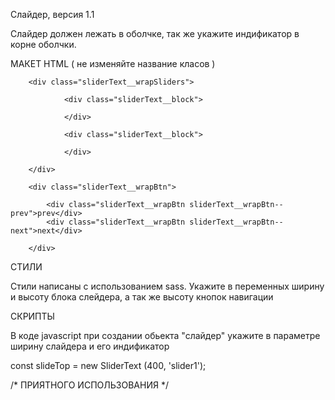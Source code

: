 Слайдер, версия 1.1

Слайдер должен лежать в оболчке, так же укажите индификатор в корне оболчки.

МАКЕТ HTML ( не изменяйте название класов )

<div class="sliderText" id="slider1">

        <div class="sliderText__wrapSliders">

                <div class="sliderText__block">
                   
                </div>

                <div class="sliderText__block">
                    
                </div>

        </div>

        <div class="sliderText__wrapBtn">
        
            <div class="sliderText__wrapBtn sliderText__wrapBtn--prev">prev</div>
            <div class="sliderText__wrapBtn sliderText__wrapBtn--next">next</div>
            
        </div>
       
</div>


СТИЛИ

Стили написаны с использованием sass. Укажите в переменных ширину и высоту блока слейдера, а так же высоту кнопок навигации

СКРИПТЫ

В коде javascript при создании обьекта "слайдер" укажите в параметре ширину слайдера и его индификатор

const slideTop = new SliderText (400, 'slider1');

/* ПРИЯТНОГО ИСПОЛЬЗОВАНИЯ */


